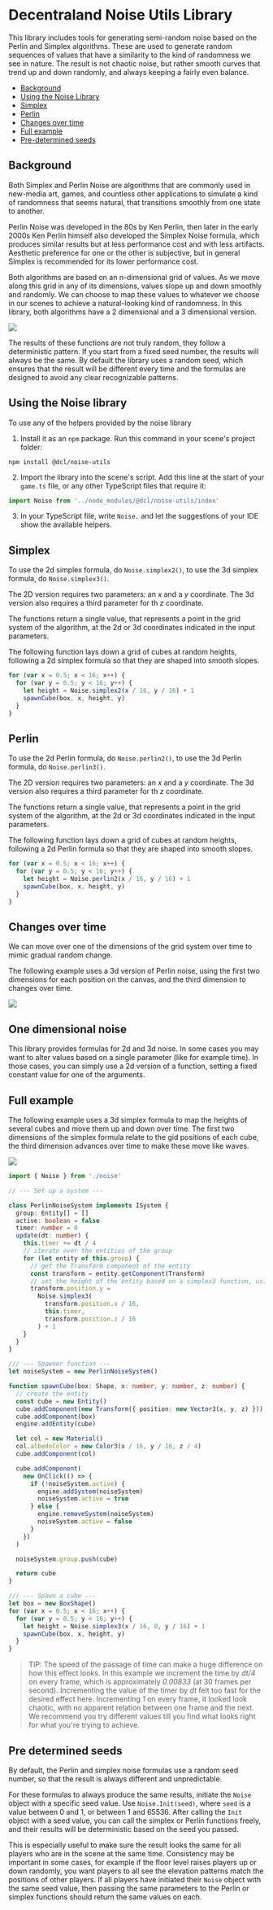 # Decentraland Noise Utils Library

This library includes tools for generating semi-random noise based on the Perlin and Simplex algorithms. These are used to generate random sequences of values that have a similarity to the kind of randomness we see in nature. The result is not chaotic noise, but rather smooth curves that trend up and down randomly, and always keeping a fairly even balance.

- [Background](#background)
- [Using the Noise Library](#using-the-noise-library)
- [Simplex](#simplex)
- [Perlin](#perlin)
- [Changes over time](#changes-over-time)
- [Full example](#full-example)
- [Pre-determined seeds](#follow-a-curved-path)

## Background

Both Simplex and Perlin Noise are algorithms that are commonly used in new-media art, games, and countless other applications to simulate a kind of randomness that seems natural, that transitions smoothly from one state to another.

Perlin Noise was developed in the 80s by Ken Perlin, then later in the early 2000s Ken Perlin himself also developed the Simplex Noise formula, which produces similar results but at less performance cost and with less artifacts. Aesthetic preference for one or the other is subjective, but in general Simplex is recommended for its lower performance cost.

Both algorithms are based on an n-dimensional grid of values. As we move along this grid in any of its dimensions, values slope up and down smoothly and randomly. We can choose to map these values to whatever we choose in our scenes to achieve a natural-looking kind of randomness. In this library, both algorithms have a 2 dimensional and a 3 dimensional version.

![](images/perlin-noise-texture.png)

The results of these functions are not truly random, they follow a deterministic pattern. If you start from a fixed seed number, the results will always be the same. By default the library uses a random seed, which ensures that the result will be different every time and the formulas are designed to avoid any clear recognizable patterns.

## Using the Noise library

To use any of the helpers provided by the noise library

1. Install it as an `npm` package. Run this command in your scene's project folder:

```
npm install @dcl/noise-utils
```

2. Import the library into the scene's script. Add this line at the start of your `game.ts` file, or any other TypeScript files that require it:

```ts
import Noise from '../node_modules/@dcl/noise-utils/index'
```

3. In your TypeScript file, write `Noise.` and let the suggestions of your IDE show the available helpers.

## Simplex

To use the 2d simplex formula, do `Noise.simplex2()`, to use the 3d simplex formula, do `Noise.simplex3()`.

The 2D version requires two parameters: an _x_ and a _y_ coordinate. The 3d version also requires a third parameter for th _z_ coordinate.

The functions return a single value, that represents a point in the grid system of the algorithm, at the 2d or 3d coordinates indicated in the input parameters.

The following function lays down a grid of cubes at random heights, following a 2d simplex formula so that they are shaped into smooth slopes.

```ts
for (var x = 0.5; x < 16; x++) {
  for (var y = 0.5; y < 16; y++) {
    let height = Noise.simplex2(x / 16, y / 16) + 1
    spawnCube(box, x, height, y)
  }
}
```

## Perlin

To use the 2d Perlin formula, do `Noise.perlin2()`, to use the 3d Perlin formula, do `Noise.perlin3()`.

The 2D version requires two parameters: an _x_ and a _y_ coordinate. The 3d version also requires a third parameter for th _z_ coordinate.

The functions return a single value, that represents a point in the grid system of the algorithm, at the 2d or 3d coordinates indicated in the input parameters.

The following function lays down a grid of cubes at random heights, following a 2d Perlin formula so that they are shaped into smooth slopes.

```ts
for (var x = 0.5; x < 16; x++) {
  for (var y = 0.5; y < 16; y++) {
    let height = Noise.perlin2(x / 16, y / 16) + 1
    spawnCube(box, x, height, y)
  }
}
```

## Changes over time

We can move over one of the dimensions of the grid system over time to mimic gradual random change.

The following example uses a 3d version of Perlin noise, using the first two dimensions for each position on the canvas, and the third dimension to changes over time.

![](images/perlin-time.gif)

## One dimensional noise

This library provides formulas for 2d and 3d noise. In some cases you may want to alter values based on a single parameter (like for example time). In those cases, you can simply use a 2d version of a function, setting a fixed constant value for one of the arguments.

## Full example

The following example uses a 3d simplex formula to map the heights of several cubes and move them up and down over time. The first two dimensions of the simplex formula relate to the gid positions of each cube, the third dimension advances over time to make these move like waves.

![](images/noise-cubes-example.gif)

```ts
import { Noise } from './noise'

// --- Set up a system ---

class PerlinNoiseSystem implements ISystem {
  group: Entity[] = []
  active: boolean = false
  timer: number = 0
  update(dt: number) {
    this.timer += dt / 4
    // iterate over the entities of the group
    for (let entity of this.group) {
      // get the Transform component of the entity
      const transform = entity.getComponent(Transform)
      // set the height of the entity based on a simplex3 function, using its position on the grid and the time
      transform.position.y =
        Noise.simplex3(
          transform.position.x / 16,
          this.timer,
          transform.position.z / 16
        ) + 1
    }
  }
}

/// --- Spawner function ---
let noiseSystem = new PerlinNoiseSystem()

function spawnCube(box: Shape, x: number, y: number, z: number) {
  // create the entity
  const cube = new Entity()
  cube.addComponent(new Transform({ position: new Vector3(x, y, z) }))
  cube.addComponent(box)
  engine.addEntity(cube)

  let col = new Material()
  col.albedoColor = new Color3(x / 16, y / 16, z / 4)
  cube.addComponent(col)

  cube.addComponent(
    new OnClick(() => {
      if (!noiseSystem.active) {
        engine.addSystem(noiseSystem)
        noiseSystem.active = true
      } else {
        engine.removeSystem(noiseSystem)
        noiseSystem.active = false
      }
    })
  )

  noiseSystem.group.push(cube)

  return cube
}

/// --- Spawn a cube ---
let box = new BoxShape()
for (var x = 0.5; x < 16; x++) {
  for (var y = 0.5; y < 16; y++) {
    let height = Noise.simplex3(x / 16, 0, y / 16) + 1
    spawnCube(box, x, height, y)
  }
}
```

> TIP: The speed of the passage of time can make a huge difference on how this effect looks. In this example we increment the time by _dt/4_ on every frame, which is approximately _0.00833_ (at 30 frames per second). Incrementing the value of the timer by _dt_ felt too fast for the desired effect here. Incrementing _1_ on every frame, it looked look chaotic, with no apparent relation between one frame and the next. We recommend you try different values till you find what looks right for what you're trying to achieve.

## Pre determined seeds

By default, the Perlin and simplex noise formulas use a random seed number, so that the result is always different and unpredictable.

For these formulas to always produce the same results, initiate the `Noise` object with a specific seed value. Use `Noise.Init(seed)`, where `seed` is a value between 0 and 1, or between 1 and 65536. After calling the `Init` object with a seed value, you can call the simplex or Perlin functions freely, and their results will be deterministic based on the seed you passed.

This is especially useful to make sure the result looks the same for all players who are in the scene at the same time. Consistency may be important in some cases, for example if the floor level raises players up or down randomly, you want players to all see the elevation patterns match the positions of other players. If all players have initiated their `Noise` object with the same seed value, then passing the same parameters to the Perlin or simplex functions should return the same values on each.
